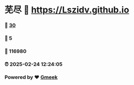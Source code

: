 # 芜尽 :link: https://Lszidv.github.io 
### :page_facing_up: [30](https://Lszidv.github.io/tag.html) 
### :speech_balloon: 5 
### :hibiscus: 116980 
### :alarm_clock: 2025-02-24 12:24:05 
### Powered by :heart: [Gmeek](https://github.com/Meekdai/Gmeek)
